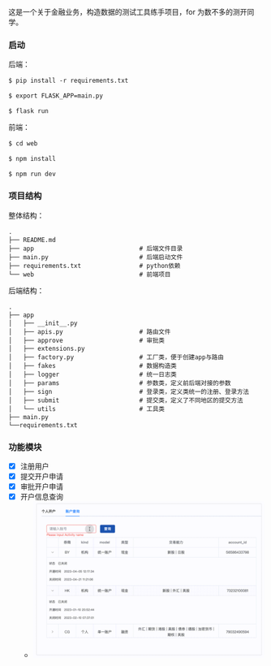这是一个关于金融业务，构造数据的测试工具练手项目，for 为数不多的测开同学。
### 启动
后端：
```shell
$ pip install -r requirements.txt
```

```shell
$ export FLASK_APP=main.py
```

```shell
$ flask run
```

前端：
```shell
$ cd web
```

```shell
$ npm install
```

```shell
$ npm run dev
```

### 项目结构
整体结构：
```
.
├── README.md
├── app                             # 后端文件目录
├── main.py                         # 后端启动文件
├── requirements.txt                # python依赖
└── web                             # 前端项目
```

后端结构：
```
.
├── app
│   ├── __init__.py      
│   ├── apis.py                     # 路由文件
│   ├── approve                     # 审批类
│   ├── extensions.py               
│   ├── factory.py                  # 工厂类，便于创建app与路由
│   ├── fakes                       # 数据构造类
│   ├── logger                      # 统一日志类
│   ├── params                      # 参数类，定义前后端对接的参数
│   ├── sign                        # 登录类，定义类统一的注册、登录方法
│   ├── submit                      # 提交类，定义了不同地区的提交方法
│   └── utils                       # 工具类
├── main.py
└──requirements.txt
```

### 功能模块
- [x] 注册用户
- [x] 提交开户申请
- [x] 审批开户申请
- [x] 开户信息查询
  - ![开户信息查询](.github/search.gif)
